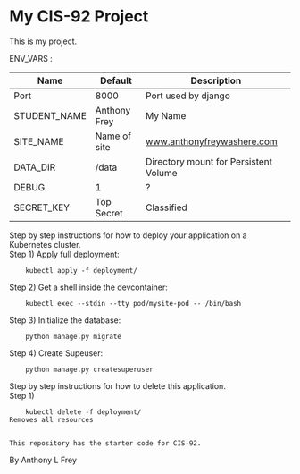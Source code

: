 # My CIS-92 Project 

This is my project.

ENV_VARS :

| Name |  Default |  Description
| --- | --- | --- |
| Port | 8000 | Port used by django |
|STUDENT_NAME| Anthony Frey | My Name |
|SITE_NAME | Name of site | www.anthonyfreywashere.com |
|DATA_DIR | /data | Directory mount for Persistent Volume |
| DEBUG | 1 | ? |
|SECRET_KEY | Top Secret | Classified


Step by step instructions for how to deploy your application on a Kubernetes cluster.           
Step 1)        Apply full deployment:

        kubectl apply -f deployment/

Step 2)        Get a shell inside the devcontainer:

        kubectl exec --stdin --tty pod/mysite-pod -- /bin/bash

Step 3)        Initialize the database:

        python manage.py migrate
        
Step 4)        Create Supeuser:

        python manage.py createsuperuser

Step by step instructions for how to delete this application.   
    Step 1)

        kubectl delete -f deployment/
    Removes all resources
 

    This repository has the starter code for CIS-92.     
           

By Anthony L Frey

